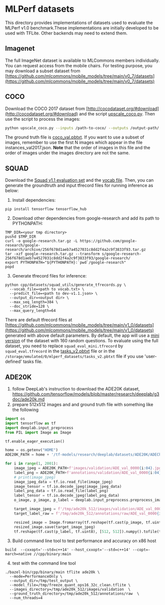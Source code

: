 # MLPerf datasets

This directory provides implementations of datasets used to evaluate the MLPerf
v1.0 benchmark.These implementations are initially developed to be used with
TFLite. Other backends may need to extend them.

## Imagenet

The full ImageNet dataset is available to MLCommons members individually. 
You can request access from the mobile chairs.
For testing purpose, you may download a subset dataset from 
[https://github.com/mlcommons/mobile_models/tree/main/v0_7/datasets](https://github.com/mlcommons/mobile_models/tree/main/v0_7/datasets)

## COCO

Download the COCO 2017 dataset from
[http://cocodataset.org/#download](http://cocodataset.org/#download) and the script
[upscale_coco.py](https://github.com/mlcommons/mobile_app_open/blob/150470388e728894ccb0268b1cef422b410a83e7/mobile_back_qti/datasets/coco/upscale_coco.py).
Then use the script to process the images:

```bash
python upscale_coco.py --inputs /path-to-coco/ --outputs /output-path/ --size 300 300
```

The ground truth file is
[coco_val.pbtxt](https://github.com/mlcommons/mobile_app/blob/c8075ac367554cae98b1508c4a5ab14d14c5885c/java/org/mlperf/inference/assets/coco_val.pbtxt).
If you want to use a subset of images, remember to use the first N images which appear
in the file instances_val2017.json. **Note** that the order of images in this
file and the order of images under the images directory are not the same.

## SQUAD

Download the
[Squad v1.1 evaluation set](https://rajpurkar.github.io/SQuAD-explorer/dataset/dev-v1.1.json)
and the
[vocab file](https://storage.googleapis.com/cloud-tpu-checkpoints/mobilebert/uncased_L-24_H-128_B-512_A-4_F-4_OPT.tar.gz).
Then, you can generate the groundtruth and input tfrecord files for running
inference as below:

1.  Install dependencies:

```
pip install tensorflow tensorflow_hub
```

2.  Download other dependencies from google-research and add its path to
    PYTHONPATH:

```
TMP_DIR=<your tmp directory>
pushd $TMP_DIR
curl -o google-research.tar.gz -L https://github.com/google-research/google-research/archive/256f678d1aeb7a4527031c8dd2f4a2c9f3833f93.tar.gz
tar -xzf google-research.tar.gz --transform s/google-research-256f678d1aeb7a4527031c8dd2f4a2c9f3833f93/google-research/
export PYTHONPATH="${PYTHONPATH}:`pwd`/google-research"
popd
```

3.  Generate tfrecord files for inference:

```
python cpp/datasets/squad_utils/generate_tfrecords.py \
  --vocab_file=<path to vocab.txt> \
  --predict_file=<path to dev-v1.1.json> \
  --output_dir=<output dir> \
  --max_seq_length=384 \
  --doc_stride=128 \
  --max_query_length=64
```

There are default tfrecord files at 
[https://github.com/mlcommons/mobile_models/tree/main/v1_0/datasets](https://github.com/mlcommons/mobile_models/tree/main/v1_0/datasets)
generated with above default parameters. By default, the app will use a
[mini version](https://github.com/mlcommons/mobile_models/raw/main/v1_0/datasets/squad_eval_mini.tfrecord)
of the dataset with 160 random questions. To evaluate using the full dataset,
you need to replace `squad_eval_mini.tfrecord` by `squad_eval.tfrecord` in the
[tasks_v2.pbtxt](https://raw.githubusercontent.com/mlcommons/mobile_models/main/v1_0/assets/tasks_v2.pbtxt) file or in the
`/storage/emulated/0/mlperf_datasets/tasks_v2.pbtxt` file if you use 'user-defined' tasks file.

## ADE20K
1. follow DeepLab's instruction to download the ADE20K dataset, https://github.com/tensorflow/models/blob/master/research/deeplab/g3doc/ade20k.md
2. prepare 512x512 images and and ground truth file with something like the following
```python
import os
import tensorflow as tf
import deeplab.input_preprocess
from PIL import Image as Image

tf.enable_eager_execution()

home = os.getenv("HOME")
ADE20K_PATH = home + '/tf-models/research/deeplab/datasets/ADE20K/ADEChallengeData2016/'

for i in range(1, 2001):
    image_jpeg = ADE20K_PATH+f'images/validation/ADE_val_0000{i:04}.jpg'
    label_png = ADE20K_PATH+f'annotations/validation/ADE_val_0000{i:04}.png'
    # print(image_jpeg)
    image_jpeg_data = tf.io.read_file(image_jpeg)
    image_tensor = tf.io.decode_jpeg(image_jpeg_data)
    label_png_data = tf.io.read_file(label_png)
    label_tensor = tf.io.decode_jpeg(label_png_data)
    o_image, p_image, p_label = deeplab.input_preprocess.preprocess_image_and_label(image_tensor, label_tensor, 512, 512, 512, 512, is_training=False)

    target_image_jpeg = f'/tmp/ade20k_512/images/validation/ADE_val_0000{i:04}.jpg'
    target_label_raw = f'/tmp/ade20k_512/annotations/raw/ADE_val_0000{i:04}.raw'

    resized_image = Image.fromarray(tf.reshape(tf.cast(p_image, tf.uint8), [512, 512, 3]).numpy())
    resized_image.save(target_image_jpeg)
    tf.reshape(tf.cast(p_label, tf.uint8), [512, 512]).numpy().tofile(target_label_raw)
```

3. Build command line tool to test performance and accuracy on x86 host

```
build  --cxxopt='--std=c++14' --host_cxxopt='--std=c++14' --copt=-march=native //cpp/binary:main
```
4. test with the command line tool
```
./bazel-bin/cpp/binary/main tflite ade20k \
  --mode=PerformanceOnly \
  --output_dir=/tmp/test_output \
  --model_file=/tmp/freeze_quant_ops16_32c_clean.tflite \
  --images_directory=/tmp/ade20k_512/images/validation  \
  --ground_truth_directory=/tmp/ade20k_512/annotations/raw  \
  --num_threads=4
```

